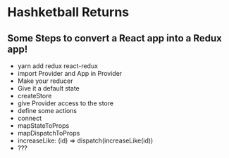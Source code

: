 # Hashketball Returns
## Some Steps to convert a React app into a Redux app!

 * yarn add redux react-redux
 * import Provider and App in Provider
 * Make your reducer
 * Give it a default state
 * createStore
 * give Provider access to the store
 * define some actions
 * connect
 * mapStateToProps
 * mapDispatchToProps
 * increaseLike: (id) => dispatch(increaseLike(id))
 * ???
